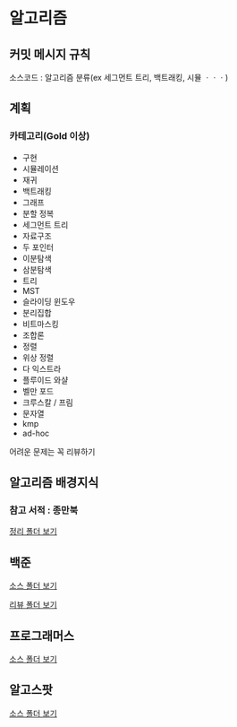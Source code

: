 # 알고리즘

## 커밋 메시지 규칙

소스코드 : 알고리즘 분류(ex 세그먼트 트리, 백트래킹, 시뮬 ㆍㆍㆍ)

## 계획

### 카테고리(Gold 이상)

* 구현
* 시뮬레이션 
* 재귀
* 백트래킹
* 그래프
* 분할 정복
* 세그먼트 트리
* 자료구조
* 두 포인터
* 이분탐색
* 삼분탐색
* 트리
* MST
* 슬라이딩 윈도우
* 분리집합
* 비트마스킹
* 조합론
* 정렬
* 위상 정렬
* 다 익스트라 
* 플루이드 와샬
* 벨만 포드
* 크루스칼 / 프림
* 문자열
* kmp
* ad-hoc

어려운 문제는 꼭 리뷰하기

## 알고리즘 배경지식

### 참고 서적 : 종만북

[정리 폴더 보기]()

## 백준

[소스 폴더 보기](https://github.com/pia2011/Algoritm/tree/main/baekjoon/src)

[리뷰 폴더 보기](https://github.com/pia2011/Algoritm/tree/main/baekjoon/%EB%A6%AC%EB%B7%B0)

## 프로그래머스

[소스 폴더 보기]()

## 알고스팟

[소스 폴더 보기]()
